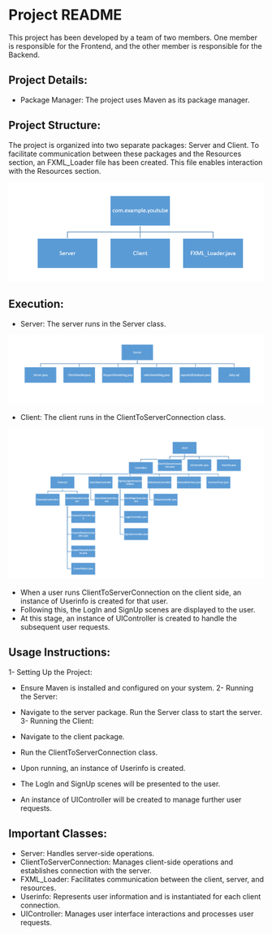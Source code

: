# Project README
This project has been developed by a team of two members. One member is responsible for the Frontend, and the other member is responsible for the Backend.

## Project Details:
- Package Manager: The project uses Maven as its package manager.
## Project Structure:
The project is organized into two separate packages: Server and Client.
To facilitate communication between these packages and the Resources section, an FXML_Loader file has been created. This file enables interaction with the Resources section.

![img_2.png](img_2.png)

## Execution:
- Server: The server runs in the Server class.

![img_1.png](img_1.png)

- Client: The client runs in the ClientToServerConnection class.

![img.png](img.png)
 
- When a user runs ClientToServerConnection on the client side, an instance of Userinfo is created for that user.
- Following this, the LogIn and SignUp scenes are displayed to the user.
- At this stage, an instance of UIController is created to handle the subsequent user requests.
## Usage Instructions:
1- Setting Up the Project:

- Ensure Maven is installed and configured on your system.
2- Running the Server:

- Navigate to the server package.
Run the Server class to start the server.
3- Running the Client:

- Navigate to the client package.
- Run the ClientToServerConnection class.
- Upon running, an instance of Userinfo is created.
- The LogIn and SignUp scenes will be presented to the user.
- An instance of UIController will be created to manage further user requests.
## Important Classes:
- Server: Handles server-side operations.
- ClientToServerConnection: Manages client-side operations and establishes connection with the server.
- FXML_Loader: Facilitates communication between the client, server, and resources.
- Userinfo: Represents user information and is instantiated for each client connection.
- UIController: Manages user interface interactions and processes user requests.



